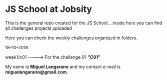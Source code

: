 # JS School at Jobsity
This is the general repo created for the JS School....inside here you can find all challenges projects uploaded

Here you can check the weekly challenges organized in folders.

18-10-2018

week1/c01 -----> For the challenge 01 __"C01"__


My name is __Miguel Langarano__ and my contact e-mail is __miguelangarano@gmail.com__.